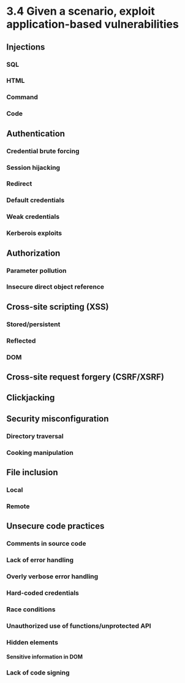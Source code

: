 # 3.4 Given a scenario, exploit application-based vulnerabilities
## Injections
### SQL
### HTML
### Command
### Code
## Authentication
### Credential brute forcing
### Session hijacking
### Redirect
### Default credentials
### Weak credentials
### Kerberois exploits
## Authorization
### Parameter pollution
### Insecure direct object reference
## Cross-site scripting (XSS)
### Stored/persistent
### Reflected
### DOM
## Cross-site request forgery (CSRF/XSRF)
## Clickjacking
## Security misconfiguration
### Directory traversal
### Cooking manipulation
## File inclusion
### Local
### Remote
## Unsecure code practices
### Comments in source code
### Lack of error handling
### Overly verbose error handling
### Hard-coded credentials
### Race conditions
### Unauthorized use of functions/unprotected API
### Hidden elements
#### Sensitive information in DOM
### Lack of code signing
